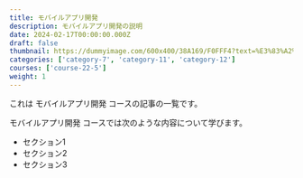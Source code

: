 ```yaml
---
title: モバイルアプリ開発
description: モバイルアプリ開発の説明
date: 2024-02-17T00:00:00.000Z
draft: false
thumbnail: https://dummyimage.com/600x400/38A169/F0FFF4?text=%E3%83%A2%E3%83%90%E3%82%A4%E3%83%AB%E3%82%A2%E3%83%97%E3%83%AA%E9%96%8B%E7%99%BA
categories: ['category-7', 'category-11', 'category-12']
courses: ['course-22-5']
weight: 1
---
```


これは モバイルアプリ開発 コースの記事の一覧です。

  モバイルアプリ開発 コースでは次のような内容について学びます。

  - セクション1
  - セクション2
  - セクション3
